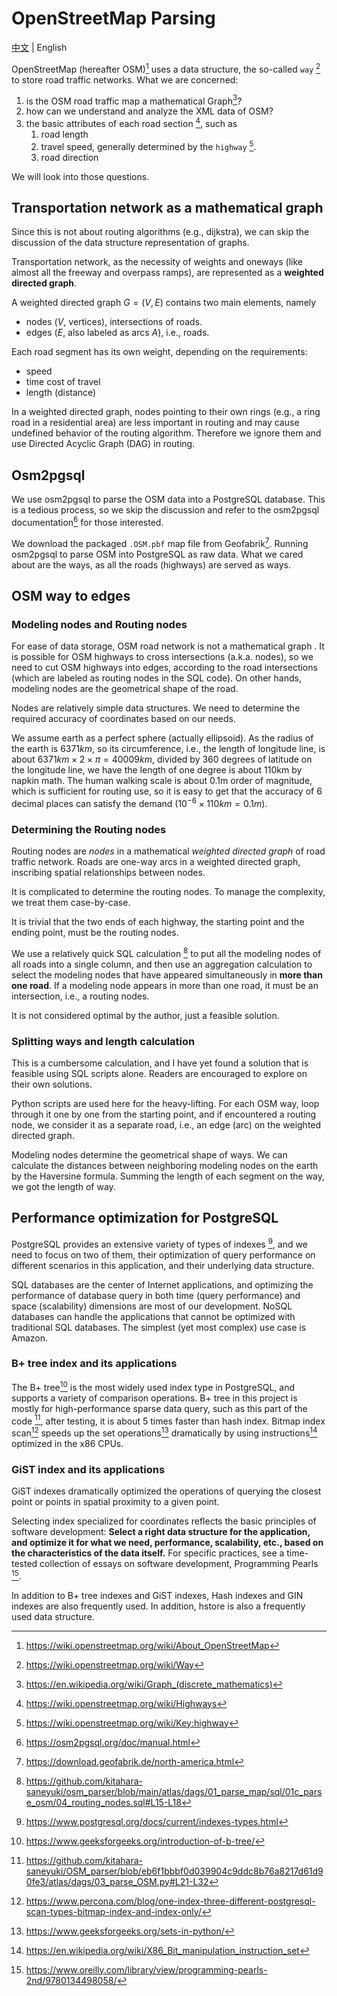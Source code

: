 # OpenStreetMap Parsing

[中文](./docs/zh-CN/OSM-zh-CN.md) | English

OpenStreetMap (hereafter OSM)[^1] uses a data structure, the so-called `way` [^2] to store road traffic networks.
What we are concerned:

1. is the OSM road traffic map a mathematical Graph[^3]?
1. how can we understand and analyze the XML data of OSM?
1. the basic attributes of each road section [^4], such as
    1. road length
    1. travel speed, generally determined by the `highway` [^5].
    1. road direction

We will look into those questions.

## Transportation network as a mathematical graph

Since this is not about routing algorithms (e.g., dijkstra), we can skip the discussion of the data structure representation of graphs.

Transportation network, as the necessity of weights and oneways (like almost all the freeway and overpass ramps), are represented as a **weighted directed graph**.

A weighted directed graph $G = (V, E)$ contains two main elements, namely
- nodes ($V$, vertices), intersections of roads.
- edges ($E$, also labeled as arcs $A$), i.e., roads.

Each road segment has its own weight, depending on the requirements:
- speed
- time cost of travel
- length (distance)

In a weighted directed graph, nodes pointing to their own rings (e.g., a ring road in a residential area) are less important in routing and may cause undefined behavior of the routing algorithm.
Therefore we ignore them and use Directed Acyclic Graph (DAG) in routing.

## Osm2pgsql

We use osm2pgsql to parse the OSM data into a PostgreSQL database.
This is a tedious process, so we skip the discussion and refer to the osm2pgsql documentation[^6] for those interested.

We download the packaged `.OSM.pbf` map file from Geofabrik[^7].
Running osm2pgsql to parse OSM into PostgreSQL as raw data. What we cared about are the ways, as all the roads (highways) are served as ways.

## OSM way to edges

### Modeling nodes and Routing nodes

For ease of data storage, OSM road network is not a mathematical graph .
It is possible for OSM highways to cross intersections (a.k.a. nodes), so we need to cut OSM highways into edges, according to the road intersections (which are labeled as routing nodes in the SQL code).
On other hands, modeling nodes are the geometrical shape of the road.

Nodes are relatively simple data structures. We need to determine the required accuracy of coordinates based on our needs.

We assume earth as a perfect sphere (actually ellipsoid). As the radius of the earth is $6371km$, so its circumference, i.e., the length of longitude line, is about $6371km \times 2 \times \pi = 40009km$, divided by 360 degrees of latitude on the longitude line, we have the length of one degree is about 110km by napkin math.
The human walking scale is about 0.1m order of magnitude, which is sufficient for routing use, so it is easy to get that the accuracy of 6 decimal places can satisfy the demand ($10^{-6} \times 110km = 0.1m$).

### Determining the Routing nodes

Routing nodes are *nodes* in a mathematical *weighted directed graph* of road traffic network.
Roads are one-way arcs in a weighted directed graph, inscribing spatial relationships between nodes.

It is complicated to determine the routing nodes. To manage the complexity, we treat them case-by-case.

It is trivial that the two ends of each highway, the starting point and the ending point, must be the routing nodes.

We use a relatively quick SQL calculation [^8] to put all the modeling nodes of all roads into a single column, and then use an aggregation calculation to select the modeling nodes that have appeared simultaneously in __more than one road__.
If a modeling node appears in more than one road, it must be an intersection, i.e., a routing nodes.

It is not considered optimal by the author, just a feasible solution.

### Splitting ways and length calculation

This is a cumbersome calculation, and I have yet found a solution that is feasible using SQL scripts alone. Readers are encouraged to explore on their own solutions.

Python scripts are used here for the heavy-lifting. For each OSM way, loop through it one by one from the starting point, and if encountered a routing node, we consider it as a separate road, i.e., an edge (arc) on the weighted directed graph.

Modeling nodes determine the geometrical shape of ways.
We can calculate the distances between neighboring modeling nodes on the earth by the Haversine formula.
Summing the length of each segment on the way, we got the length of way.

## Performance optimization for PostgreSQL

PostgreSQL provides an extensive variety of types of indexes [^9], and we need to focus on two of them, their optimization of query performance on different scenarios in this application, and their underlying data structure.

SQL databases are the center of Internet applications, and optimizing the performance of database query in both time (query performance) and space (scalability) dimensions are most of our development.
NoSQL databases can handle the applications that cannot be optimized with traditional SQL databases. 
The simplest (yet most complex) use case is Amazon.

### B+ tree index and its applications

The B+ tree[^11] is the most widely used index type in PostgreSQL, and supports a variety of comparison operations.
B+ tree in this project is mostly for high-performance sparse data query, such as this part of the code [^10], after testing, it is about 5 times faster than hash index.
Bitmap index scan[^12] speeds up the set operations[^14] dramatically by using instructions[^13] optimized in the x86 CPUs.

### GiST index and its applications

GiST indexes dramatically optimized the operations of querying the closest point or points in spatial proximity to a given point.

Selecting index specialized for coordinates reflects the basic principles of software development: __Select a right data structure for the application, and optimize it for what we need, performance, scalability, etc., based on the characteristics of the data itself.__
For specific practices, see a time-tested collection of essays on software development, Programming Pearls [^15].

In addition to B+ tree indexes and GiST indexes, Hash indexes and GIN indexes are also frequently used.
In addition, hstore is also a frequently used data structure.

[^1]: https://wiki.openstreetmap.org/wiki/About_OpenStreetMap
[^2]: https://wiki.openstreetmap.org/wiki/Way
[^3]: https://en.wikipedia.org/wiki/Graph_(discrete_mathematics)
[^4]: https://wiki.openstreetmap.org/wiki/Highways
[^5]: https://wiki.openstreetmap.org/wiki/Key:highway
[^6]: https://osm2pgsql.org/doc/manual.html
[^7]: https://download.geofabrik.de/north-america.html
[^8]: https://github.com/kitahara-saneyuki/osm_parser/blob/main/atlas/dags/01_parse_map/sql/01c_parse_osm/04_routing_nodes.sql#L15-L18
[^9]: https://www.postgresql.org/docs/current/indexes-types.html
[^10]: https://github.com/kitahara-saneyuki/OSM_parser/blob/eb6f1bbbf0d039904c9ddc8b76a8217d61d90fe3/atlas/dags/03_parse_OSM.py#L21-L32
[^11]: https://www.geeksforgeeks.org/introduction-of-b-tree/
[^12]: https://www.percona.com/blog/one-index-three-different-postgresql-scan-types-bitmap-index-and-index-only/
[^13]: https://en.wikipedia.org/wiki/X86_Bit_manipulation_instruction_set
[^14]: https://www.geeksforgeeks.org/sets-in-python/
[^15]: https://www.oreilly.com/library/view/programming-pearls-2nd/9780134498058/

